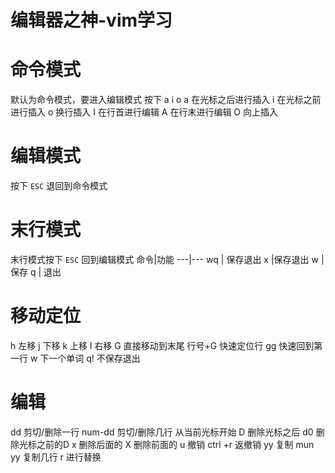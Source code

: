 # 编辑器之神-vim学习

# 命令模式
默认为命令模式，要进入编辑模式 按下 a i o
a 在光标之后进行插入
i 在光标之前进行插入
o 换行插入
I 在行首进行编辑
A 在行末进行编辑
O 向上插入
# 编辑模式
按下 `ESC` 退回到命令模式

# 末行模式 
末行模式按下 `ESC` 回到编辑模式
命令|功能
---|---
wq | 保存退出
x |保存退出
w |保存
q | 退出

# 移动定位
h 左移
j 下移
k 上移
l 右移
G 直接移动到末尾
行号+G 快速定位行
gg 快速回到第一行
w 下一个单词
q! 不保存退出
# 编辑
dd 剪切/删除一行
num-dd 剪切/删除几行 从当前光标开始
D 删除光标之后
d0 删除光标之前的D
x 删除后面的 
    X 删除前面的
    u 撤销
ctrl +r 返撤销
yy 复制
mun yy 复制几行
r 进行替换









